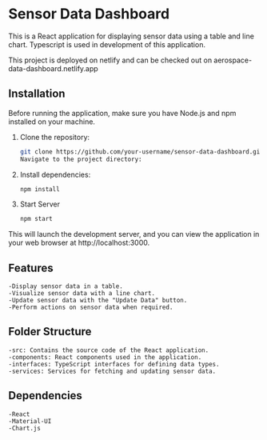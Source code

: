 # Sensor Data Dashboard

This is a React application for displaying sensor data using a table and line chart.
Typescript is used in development of this application.

This project is deployed on netlify and can be checked out on aerospace-data-dashboard.netlify.app

## Installation

Before running the application, make sure you have Node.js and npm installed on your machine.

1. Clone the repository:

    ```bash
   git clone https://github.com/your-username/sensor-data-dashboard.git
   Navigate to the project directory:

2. Install dependencies:
    ```bash
    npm install

3. Start Server
    ```bash
    npm start

This will launch the development server, and you can view the application in your web browser at http://localhost:3000.

## Features
    -Display sensor data in a table.
    -Visualize sensor data with a line chart.
    -Update sensor data with the "Update Data" button.
    -Perform actions on sensor data when required.
## Folder Structure
    -src: Contains the source code of the React application.
    -components: React components used in the application.
    -interfaces: TypeScript interfaces for defining data types.
    -services: Services for fetching and updating sensor data.

## Dependencies
    -React
    -Material-UI
    -Chart.js

